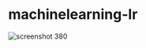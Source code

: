 # machinelearning-lr
![screenshot 380](https://cloud.githubusercontent.com/assets/26388650/23866893/774db964-07d7-11e7-8290-fb9d0bff5526.png)
